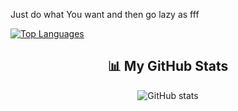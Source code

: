 Just do what You want and then go lazy as fff

[![Top Languages](https://github-readme-stats.vercel.app/api/top-langs/?username=velazta&layout=compact&theme=dark)](https://github.com/velazta/github-readme-stats)

<h2 align="center">📊 My GitHub Stats</h2>

<p align="center">
  <img src="https://github-readme-stats.vercel.app/api?username=titorpw&show_icons=true&theme=highcontrast&hide=stars" alt="GitHub stats" />
</p>
